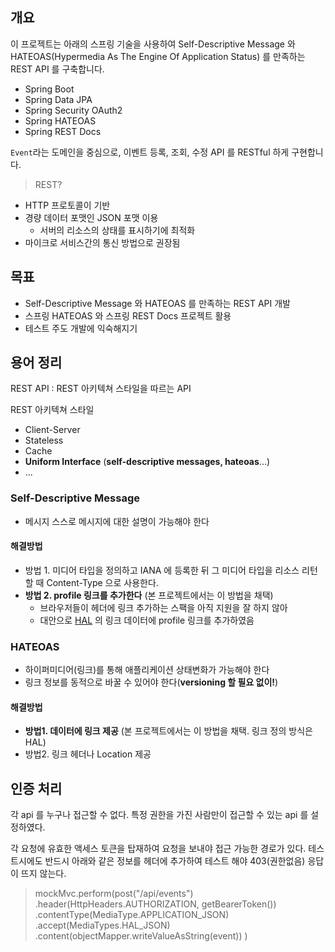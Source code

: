 
## 개요
이 프로젝트는 아래의 스프링 기술을 사용하여 Self-Descriptive Message 와 HATEOAS(Hypermedia As The Engine Of Application Status)
를 만족하는 REST API 를 구축합니다.
- Spring Boot
- Spring Data JPA
- Spring Security OAuth2
- Spring HATEOAS
- Spring REST Docs

`Event`라는 도메인을 중심으로, 이벤트 등록, 조회, 수정 API 를 RESTful 하게 구현합니다.

> REST?
- HTTP 프로토콜이 기반
- 경량 데이터 포맷인 JSON 포맷 이용
  - 서버의 리소스의 상태를 표시하기에 최적화
- 마이크로 서비스간의 통신 방법으로 권장됨

## 목표
- Self-Descriptive Message 와 HATEOAS 를 만족하는 REST API 개발
- 스프링 HATEOAS 와 스프링 REST Docs 프로젝트 활용
- 테스트 주도 개발에 익숙해지기

## 용어 정리
  REST API : REST 아키텍쳐 스타일을 따르는 API

  REST 아키텍쳐 스타일 

- Client-Server
- Stateless
- Cache
- **Uniform Interface** (**self-descriptive messages, hateoas**...)
- ...

### Self-Descriptive Message
- 메시지 스스로 메시지에 대한 설명이 가능해야 한다
#### 해결방법
- 방법 1. 미디어 타입을 정의하고 IANA 에 등록한 뒤 그 미디어 타입을 리소스 리턴할 때 Content-Type 으로 사용한다.
- **방법 2. profile 링크를 추가한다** (본 프로젝트에서는 이 방법을 채택)
  - 브라우저들이 헤더에 링크 추가하는 스팩을 아직 지원을 잘 하지 않아
  - 대안으로 [HAL](https://stateless.group/hal_specification.html) 의 링크 데이터에 profile 링크를 추가하였음
### HATEOAS
- 하이퍼미디어(링크)를 통해 애플리케이션 상태변화가 가능해야 한다
- 링크 정보를 동적으로 바꿀 수 있어야 한다(**versioning 할 필요 없이!**)
#### 해결방법
- **방법1. 데이터에 링크 제공** (본 프로젝트에서는 이 방법을 채택. 링크 정의 방식은 HAL)
- 방법2. 링크 헤더나 Location 제공

## 인증 처리
각 api 를 누구나 접근할 수 없다. 특정 권한을 가진 사람만이 접근할 수 있는 api 를 설정하였다.

각 요청에 유효한 액세스 토큰을 탑재하여 요청을 보내야 접근 가능한 경로가 있다. 테스트시에도 반드시 아래와
같은 정보를 헤더에 추가하여 테스트 해야 403(권한없음) 응답이 뜨지 않는다.

> mockMvc.perform(post("/api/events")
.header(HttpHeaders.AUTHORIZATION, getBearerToken())
.contentType(MediaType.APPLICATION_JSON)
.accept(MediaTypes.HAL_JSON)
.content(objectMapper.writeValueAsString(event))
)